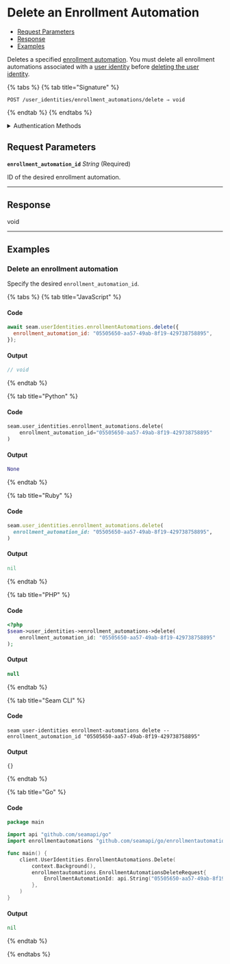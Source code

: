 # Delete an Enrollment Automation

- [Request Parameters](./#request-parameters)
- [Response](./#response)
- [Examples](./#examples)

Deletes a specified [enrollment automation](https://docs.seam.co/latest/capability-guides/mobile-access-in-development/issuing-mobile-credentials-from-an-access-control-system). You must delete all enrollment automations associated with a [user identity](https://docs.seam.co/latest/capability-guides/mobile-access-in-development/managing-mobile-app-user-accounts-with-user-identities#what-is-a-user-identity) before [deleting the user identity](https://docs.seam.co/latest/api/user_identities/delete).

{% tabs %}
{% tab title="Signature" %}
```
POST /user_identities/enrollment_automations/delete ⇒ void
```
{% endtab %}
{% endtabs %}

<details>

<summary>Authentication Methods</summary>

- API key
- Personal access token
  <br>Must also include the `seam-workspace` header in the request.

To learn more, see [Authentication](https://docs.seam.co/latest/api/authentication).
</details>

## Request Parameters

**`enrollment_automation_id`** *String* (Required)

ID of the desired enrollment automation.

---


## Response

void

---

## Examples
  
### Delete an enrollment automation

Specify the desired `enrollment_automation_id`.

{% tabs %}
{% tab title="JavaScript" %}
#### Code

```javascript
await seam.userIdentities.enrollmentAutomations.delete({
  enrollment_automation_id: "05505650-aa57-49ab-8f19-429738758895",
});
```

#### Output

```javascript
// void
```
{% endtab %}

{% tab title="Python" %}
#### Code

```python
seam.user_identities.enrollment_automations.delete(
    enrollment_automation_id="05505650-aa57-49ab-8f19-429738758895"
)
```

#### Output

```python
None
```
{% endtab %}

{% tab title="Ruby" %}
#### Code

```ruby
seam.user_identities.enrollment_automations.delete(
  enrollment_automation_id: "05505650-aa57-49ab-8f19-429738758895",
)
```

#### Output

```ruby
nil
```
{% endtab %}

{% tab title="PHP" %}
#### Code

```php
<?php
$seam->user_identities->enrollment_automations->delete(
    enrollment_automation_id: "05505650-aa57-49ab-8f19-429738758895"
);
```

#### Output

```php
null
```
{% endtab %}

{% tab title="Seam CLI" %}
#### Code

```seam_cli
seam user-identities enrollment-automations delete --enrollment_automation_id "05505650-aa57-49ab-8f19-429738758895"
```

#### Output

```seam_cli
{}
```
{% endtab %}

{% tab title="Go" %}
#### Code

```go
package main

import api "github.com/seamapi/go"
import enrollmentautomations "github.com/seamapi/go/enrollmentautomations"

func main() {
	client.UserIdentities.EnrollmentAutomations.Delete(
		context.Background(),
		enrollmentautomations.EnrollmentAutomationsDeleteRequest{
			EnrollmentAutomationId: api.String("05505650-aa57-49ab-8f19-429738758895"),
		},
	)
}
```

#### Output

```go
nil
```
{% endtab %}

{% endtabs %}


